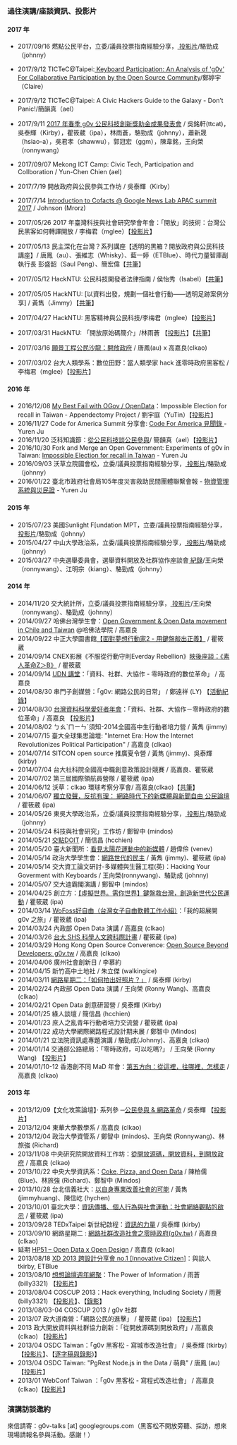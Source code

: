 ### 過往演講/座談資訊、投影片

#### 2017 年
* 2017/09/16 燃點公民平台，立委/議員投票指南經驗分享，[
投影片](https://docs.google.com/presentation/d/1d2FoBcwHSlXG1HOgOBMubTk4IYKHNZ7g5aEVaA9IF1c)/駱勁成（johnny）
* 2017/9/12 TICTeC@Taipei:[
Keyboard Participation: An Analysis of 'g0v' For Collaborative Participation by the Open Source Community](https://hackmd.io/KwUwhgZgzAbAxsAtAIwBwAYKICxmAdhQEYQQd1URsYRUAmEATiiA#keyboard-participation-an-analysis-of-‘g0v’-for-collaborative-participation-by-the-open-source-community-ting-yu-cheng-national-taiwan-university)/鄭婷宇（Claire）

* 2017/9/12 TICTeC@Taipei: A Civic Hackers Guide to the Galaxy - Don’t Panic!/簡韻真（ael）
* 2017/9/11 [2017 年春季 g0v 公民科技創新獎助金成果發表會](https://www.facebook.com/g0v.tw/videos/1673065972734682/) / 吳銘軒(ttcat)，吳泰輝（Kirby），瞿筱葳（ipa），林雨蒼，駱勁成（johnny），蕭新晟（hsiao-a），吳君孝（shawwu），郭冠宏（ggm），陳韋銘，王向榮（ronnywang）
* 2017/09/07 Mekong ICT Camp: Civic Tech, Participation and Collboration / Yun-Chen Chien (ael)
* 2017/7/19 開放政府與公民參與工作坊 / 吳泰輝（Kirby）
* 2017/7/14 [Introduction to Cofacts @ Google News Lab APAC summit 2017](https://www.youtube.com/watch?v=569cj67xN7c) / Johnson (Mrorz)
* 2017/05/26 2017 年臺灣科技與社會研究學會年會：「開放」的技術：台灣公民黑客如何轉譯開放 / 李梅君（mglee）【[投影片](https://www.slideshare.net/atmglee/ss-76388939)】
* 2017/05/13 民主深化在台灣？系列講座【透明的黑箱？開放政府與公民科技講座】/ 唐鳳（au）、張維志（Whisky）、藍一婷（ETBlue）、時代力量智庫副執行長 彭盛韶（Saul Peng）、簡宏偉【[共筆](https://paper.dropbox.com/doc/2017.05.13-yJqLSDwQEJLfbJachOV4o)】
* 2017/05/12 HackNTU: 公民科技開發者法律指南 / 侯怡秀（Isabel）【[共筆](https://paper.dropbox.com/doc/2017-7-0512-BaLxYpKNeotZmazz8LbGn)】
* 2017/05/05 HackNTU: [以資料出發，規劃一個社會行動——透明足跡案例分享] / 黃雋（Jimmy）【[共筆](https://paper.dropbox.com/doc/2017-6-0505-iVOBkTVTIioejvIu9pL5m)】
* 2017/04/27 HackNTU: 黑客精神與公民科技/李梅君（mglee）【[投影片](https://www.slideshare.net/atmglee/ss-74613030)】
* 2017/03/31 HackNTU: 「開放原始碼簡介」/林雨蒼 【[投影片](http://bit.ly/2oguxxA)】【[共筆](https://paper.dropbox.com/doc/2017-1-0331-nqgwIQkCJQci06J1tSNUa)】
* 2017/03/16 [願景工程公民沙龍：開放政府](https://www.facebook.com/g0v.tw/posts/1451793214861960) / 唐鳳(au) x 高嘉良(clkao)
* 2017/03/02 台大人類學系：數位田野：當人類學家 hack 進零時政府黑客松 / 李梅君（mglee）【[投影片](https://www.slideshare.net/atmglee/hack-72734675)】

#### 2016 年

* 2016/12/08 [My Best Fail with OGov / OpenData](https://en.ogpsummit.org/osem/conference/ogp-summit/program/proposal/718)：Impossible Election for recall in Taiwan - Appendectomy Project / 劉宇庭（YuTin）【[投影片](https://docs.google.com/presentation/d/1UGb8YonaEOtItH8zs34Bvbqc41ySetWLY3S21LTjgcg/edit?usp=sharing)】
* 2016/11/27 Code for America Summit 分享會: [Code For America 見聞錄
](https://docs.google.com/presentation/d/104hcJU9NZgx9HVgpVoAk-ZjhhuTusNMkCy4w5gpiCaI/edit?usp=sharing) - Yuren Ju
* 2016/11/20 泛科知識節：[從公民科技談公民參與](https://www.youtube.com/watch?v=qcapUY4Oh9s)/ 簡韻真（ael）【[投影片](https://docs.google.com/presentation/d/1CxBv1qzzUgpFUn_XTBSVAloA1GJwj8Sre9mn6v9GUWQ/edit?usp=sharing)】
* 2016/10/30 Fork and Merge an Open Government: Experiments of g0v in Taiwan: [Impossible Election for recall in Taiwan](https://docs.google.com/presentation/d/1zsUfYicpPuQk9SOvmBRWNxciX8HCUlmsg_5cZkqwO-s/edit?usp=sharing) - Yuren Ju
* 2016/09/03 沃草立院國會松，立委/議員投票指南經驗分享，[
投影片](https://docs.google.com/presentation/d/1d5wtwdoRZNtld_WWk3MbStVPcPpTXPZDH_CFlieYoPs)/駱勁成（johnny）
* 2016/01/22 臺北市政府社會局105年度災害救助民間團體聯繫會報 - [物資管理系統與災民證](https://speakerdeck.com/yurenju/wu-zi-guan-li-xi-tong-yu-zai-min-zheng) - Yuren Ju

#### 2015 年
* 2015/07/23 美國Sunlight F[undation MPT，立委/議員投票指南經驗分享，[
投影片](https://docs.google.com/presentation/d/1WcdhhbgZJRnkhJfTJ4qXDBb-babOM-HgWGdbtC_t-xY)/駱勁成（johnny）
* 2015/04/27 中山大學政治系，立委/議員投票指南經驗分享，[
投影片](https://docs.google.com/presentation/d/1l4a6SEwYYNrtsSM-34FinPlY2CRXQOr8vm-Cx10nfQg)/駱勁成（johnny）
* 2015/03/27 中央選舉委員會，選舉資料開放及社群協作座談會[
紀錄](http://hackpad.g0v.link/wW1K62Txnsb.html)/王向榮（ronnywang）、江明宗（kiang）、駱勁成（johnny）

#### 2014 年
* 2014/11/20 交大統計所，立委/議員投票指南經驗分享，[
投影片](https://docs.google.com/presentation/d/1RQAcVWRXX8pdMobjVGh1JrylN4JQeebO7wwVmlP3V84)/王向榮（ronnywang）、駱勁成（johnny）
* 2014/09/27 哈佛台灣學生會：[Open Government & Open Data movement in Chile and Taiwan](https://www.facebook.com/photo.php?fbid=10152633344256999&set=a.10150266132596999.368164.559471998&type=1) @哈佛法學院 / 高嘉良
* 2014/09/22 中正大學圖書館[【面對夢想行動家2 - 用鍵盤敲出正義】](http://ccuweb.ccu.edu.tw/calendar/view-details.php?id=436) / 瞿筱葳
* 2014/09/14 CNEX影展《不服從行動守則Everday Rebellion》[映後座談：《素人革命Z＞B》](http://tw.cnexfest.org/?page_id=677) / 瞿筱葳
* 2014/09/14 [UDN 講堂](http://udntalks.udn.com/2014/info.php)：「資料、社群、大協作 - 零時政府的數位革命」 / 高嘉良
* 2014/08/30 串門子創媒營：「g0v: 網路公民的日常」 / 鄭遠祥 (LY) 【[活動紀錄](https://www.facebook.com/chainthemedia/posts/807172442668048)】
* 2014/08/30 [台灣資料科學愛好者年會](http://twconf.data-sci.org/agenda/speech/)：「資料、社群、大協作－零時政府的數位革命」/ 高嘉良 【[投影片](http://www.slideshare.net/tw_dsconf/g0v-dsconf)】
* 2014/08/02 ㄅㄠˋㄇㄧㄣˊ須知-2014全國高中生行動者培力營 / 黃雋 (jimmy)
* 2014/07/15 臺大全球集思論壇: "Internet Era: How the Internet Revolutionizes Political Participation" / 高嘉良 (clkao)
* 2014/07/14 SITCON open source 推廣夏令營 / 黃雋 (jimmy)、吳泰輝 (kirby)
* 2014/07/04 台大社科院全國高中職創意政策設計競賽 / 高嘉良、瞿筱葳
* 2014/07/02 第三屆國際領航員營隊 / 瞿筱葳 (ipa)
* 2014/06/12 沃草：clkao 環球考察分享會/ 高嘉良(clkao)【[共筆](https://g0v.hackpad.tw/ep/pad/static/zlvgEFmKNel)】
* 2014/06/07 [獨立發聲，反抗有理： 網路時代下的新媒體與新聞自由 公民論壇](https://www.facebook.com/events/1414694238809642/?ref=25&source=1) / 瞿筱葳 (ipa)
* 2014/05/26 東吳大學政治系，立委/議員投票指南經驗分享，[
投影片](https://docs.google.com/presentation/d/115ths0HtqEMg92r_ge-pIZGN_02mZpAGsbxXLzizVJk)/駱勁成（johnny）
* 2014/05/24 科技與社會研究」工作坊 / 鄭智中 (mindos)
* 2014/05/21 [交點DOIT](https://taiwan-doit.com/) / 簡信昌 (hcchien)
* 2014/05/20 臺大新聞所：[看見太陽花運動中的新媒體](http://ntujournal.blogspot.tw/2014/05/g0ve.html) / 趙偉伶 (venev)
* 2014/05/14 政治大學學生會：[網路世代的民主](http://moltke.cc.nccu.edu.tw/Registration/registration.do?action=conferenceInfo&conferenceID=X08095) / 黃雋 (jimmy)、瞿筱葳 (ipa)
* 2014/05/14 交大資工論文研討-多媒體與生醫工程(英)：Hacking Your Goverment with Keyboards / 王向榮(ronnywang)、駱勁成 (johnny)
* 2014/05/07 交大迪霸閣演講 / 鄭智中 (mindos)
* 2014/04/25 創立方：[【虛擬世界。需你世界】鍵盤救台灣，創造新世代公民運動](http://vevent.flyingv.cc/event/12) / 瞿筱葳 (ipa)
* 2014/03/14 [WoFoss好自由（台灣女子自由軟體工作小組）](http://wofoss.kktix.cc/events/wofoss043-201403)：「我的超展開 g0v 之旅」/ 瞿筱葳 (ipa)
* 2014/03/24 內政部 Open Data 演講 / 高嘉良 (clkao)
* 2014/03/26 [台大 SHS 科學人文跨科際計畫](http://shs.ntu.edu.tw/shs/?p=26223) / 瞿筱葳 (ipa)
* 2014/03/29 Hong Kong Open Source Converence: [Open Source Beyond Developers: g0v.tw](http://opensource.hk/en/2014/open-source-beyond-developers-g0v.tw) / 高嘉良 (clkao)
* 2014/04/06 廣州社會創新日 / 李慕約
* 2014/04/15 新竹高中土地社 / 朱立傑 (walkingice)
* 2014/03/11 [網路星期二：「如何拍出好照片？」](http://nettuesday.tw/events/2014/03/456) / 吳泰輝 (kirby)
* 2014/02/24 內政部 Open Data 演講 / 王向榮 (Ronny Wang)、高嘉良 (clkao)
* 2014/02/21 Open Data 創意研習營 / 吳泰輝 (Kirby)
* 2014/01/25 綠人談壇 / 簡信昌 (hcchien)
* 2014/01/23 庶人之亂青年行動者培力交流營 / 瞿筱葳 (ipa)
* 2014/01/22 成功大學網際網路程式設計期末展 / 鄭智中 (Mindos)
* 2014/01/21 立法院資訊處專題演講 / 駱勁成(Johnny)、高嘉良 (clkao)
* 2014/01/14 交通部公路總局：「零時政府，可以吃嗎?」 / 王向榮 (Ronny Wang) 【[投影片](https://docs.google.com/presentation/d/1hpzKM_14LsWd9n30th1ZUxeN-bMY7ihLpLHY5rmivic/edit?usp=sharing)】
* 2014/01/10-12 香港創不同 MaD 年會：[第五方向：從這裡，往哪裡，怎樣走](http://www.mad.asia/posts/557/MaD%20Forum/The-Fifth-Direction:-From-Here-and-Now-to-an-Envisioned-There) / 高嘉良 (clkao)

#### 2013 年

* 2013/12/09【文化攻策論壇】‧ 系列參 ─[公民參與 & 網路革命](https://www.facebook.com/events/334833043324985/) / 吳泰輝 【[投影片](https://docs.google.com/file/d/0B_UpRpAst1MYeXhnMHZFX21MTjg/edit)】
* 2013/12/04 東華大學數學系 / 高嘉良 (clkao)
* 2013/12/04 政治大學資管系 / 鄭智中 (mindos)、王向榮 (Ronnywang)、林旅強 (Richard)
* 2013/11/08 中央研究院開放資料工作坊：[從開放源碼，開放資料，到開放政府](http://odw.tw/) / 高嘉良 (clkao)
* 2013/10/22 中央大學資訊系：[Coke, Pizza, and Open Data](http://www.openfoundry.org/tw/activities/details/404) / 陳柏儒 (Blue)、林旅強 (Richard)、鄭智中 (Mindos)
* 2013/10/28 台北信義社大：[以自身專業改善社會的可能](http://www.xycc.org.tw/class/102-2-P/W06.htm) / 黃雋 (jimmyhuang)、陳信屹 (hychen)
* 2013/10/01 臺北大學：[資訊傳播、個人行為與社會運動：社會網絡觀點的啟示](http://www.ntpu.edu.tw/chinese/todayEvents_more.php?id=3522) / 瞿筱葳 (ipa)
* 2013/09/28 TEDxTaipei 新世紀啟程：[資訊的力量](http://tedxtaipei.com/talks/2013-kirby-wu/) / 吳泰輝 (kirby)
* 2013/09/10 網路星期二 : [網路社群改造社會之零時政府(g0v.tw)](http://nettuesday.tw/events/2013/09/438) / 高嘉良 (clkao)
* 延期 [HP51 – Open Data x Open Design](http://www.hpx-party.com/hpx-events/hp51) / 高嘉良 (clkao)
* 2013/08/18 [XD 2013 跨設計分享會 no.1 [Innovative Citizen]](http://www.xd-crossdesign.com/2013/08/xd-2013-no1-innovative-citizen.html)：與談人 tkirby, ETBlue
* 2013/08/10 [想想論壇週年網聚](https://docs.google.com/forms/d/1_9DLzyqI2uKzqZiNFalOHjrHLCkUbtFXa0m3ZtsPUTw/viewform)：The Power of Information / 雨蒼 (billy3321) 【[投影片](https://docs.google.com/presentation/d/1nX_kZNY0YX0Ilmhavp3Bkwayf6s6Kljgb1fxQTGgk9c/pub)】
* 2013/08/04 COSCUP 2013：Hack everything, Including Society / 雨蒼 (billy3321) 【[投影片](http://goo.gl/XHNPX4)】、【[錄影](https://www.youtube.com/watch?v=W4BbHx0G5jE)】
* 2013/08/03-04 COSCUP 2013 / g0v 社群
* 2013/07 政大道南營：「網路公民的進擊」 / 瞿筱葳 (ipa) 【[投影片](https://speakerdeck.com/ipaaa/g0v-wang-lu-gong-min-de-jin-ji)】
* 2013 政大開放資料與社群協力創新：「從開放源碼到開放政府」/ 高嘉良 (clkao) 【[投影片](https://speakerdeck.com/clkao/cong-kai-fang-yuan-ma-dao-kai-fang-zheng-fu)】
* 2013/04 OSDC Taiwan：「g0v 黑客松 - 寫城市改造社會」 / 吳泰輝 (tkirby) 【[投影片](https://speakerdeck.com/tkirby/g0v-hei-ke-song-xie-cheng-shi-gai-zao-she-hui)】、【[逐字稿與錄影](http://blog.g0v.tw/post/58752578556))】
* 2013/04 OSDC Taiwan: "PgRest Node.js in the Data / 萌典" / 唐鳳 (au) 【[投影片](https://speakerdeck.com/audreyt/pgrest-node-dot-js-in-the-database)】
* 2013/01 WebConf Taiwan ：「g0v 黑客松 - 寫程式改造社會」 / 高嘉良 (clkao)【[投影片](https://speakerdeck.com/clkao/g0v-hei-ke-song-xie-cheng-shi-gai-zao-she-hui)】

### 演講訪談邀約

來信請寄：g0v-talks [at] googlegroups.com（黑客松不開放旁聽、採訪，想來現場請報名參與活動。感謝！）



